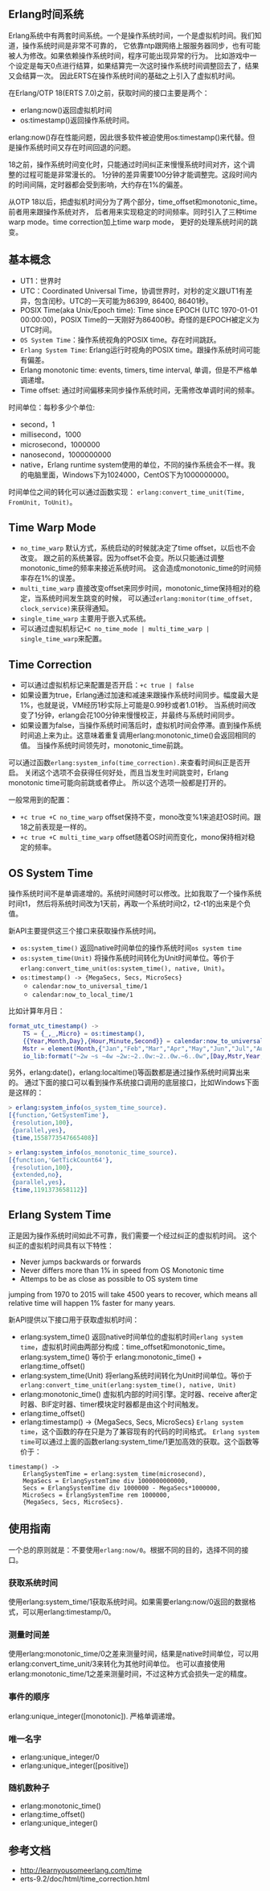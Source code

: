## Erlang时间系统

Erlang系统中有两套时间系统。一个是操作系统时间，一个是虚拟机时间。我们知道，操作系统时间是非常不可靠的，
它依靠ntp跟网络上服服务器同步，也有可能被人为修改。如果依赖操作系统时间，程序可能出现异常的行为。
比如游戏中一个设定是每天0点进行结算，如果结算完一次这时操作系统时间调整回去了，结果又会结算一次。
因此ERTS在操作系统时间的基础之上引入了虚拟机时间。

在Erlang/OTP 18(ERTS 7.0)之前，获取时间的接口主要是两个：

* erlang:now()返回虚拟机时间
* os:timestamp()返回操作系统时间。

erlang:now()存在性能问题，因此很多软件被迫使用os:timestamp()来代替。但是操作系统时间又存在时间回退的问题。

18之前，操作系统时间变化时，只能通过时间纠正来慢慢系统时间对齐，这个调整的过程可能是非常漫长的。
1分钟的差异需要100分钟才能调整完。这段时间内的时间间隔，定时器都会受到影响，大约存在1%的偏差。

从OTP 18以后，把虚拟机时间分为了两个部分，time_offset和monotonic_time。前者用来跟操作系统对齐，
后者用来实现稳定的时间频率。同时引入了三种time warp mode。time correction加上time warp mode，
更好的处理系统时间的跳变。


## 基本概念

* UT1：世界时
* UTC：Coordinated Universal Time，协调世界时，对秒的定义跟UT1有差异，包含闰秒。UTC的一天可能为86399, 86400, 86401秒。
* POSIX Time(aka Unix/Epoch time): Time since EPOCH (UTC 1970-01-01 00:00:00)，POSIX Time的一天刚好为86400秒。奇怪的是EPOCH被定义为UTC时间。
* `OS System Time`：操作系统视角的POSIX time。存在时间跳跃。
* `Erlang System Time`: Erlang运行时视角的POSIX time。跟操作系统时间可能有偏差。
* Erlang monotonic time: events, timers, time interval, 单调，但是不严格单调递增。
* Time offset: 通过时间偏移来同步操作系统时间，无需修改单调时间的频率。

时间单位：每秒多少个单位:
* second，1
* millisecond，1000
* microsecond，1000000
* nanosecond，1000000000
* native，Erlang runtime system使用的单位，不同的操作系统会不一样。我的电脑里面，Windows下为1024000，CentOS下为1000000000。

时间单位之间的转化可以通过函数实现：
`erlang:convert_time_unit(Time, FromUnit, ToUnit)`。

## Time Warp Mode
* `no_time_warp` 默认方式，系统启动的时候就决定了time offset，以后也不会改变。
跟之前的系统兼容。因为offset不会变。所以只能通过调整monotonic_time的频率来接近系统时间。
这会造成monotonic_time的时间频率存在1%的误差。
* `multi_time_warp` 直接改变offset来同步时间，monotonic_time保持相对的稳定，当系统时间发生跳变的时候，
可以通过`erlang:monitor(time_offset, clock_service)`来获得通知。
* `single_time_warp` 主要用于嵌入式系统。
* 可以通过虚拟机标记`+C no_time_mode | multi_time_warp | single_time_warp`来配置。

## Time Correction
- 可以通过虚拟机标记来配置是否开启：`+c true | false`
- 如果设置为true，Erlang通过加速和减速来跟操作系统时间同步。幅度最大是1%，也就是说，VM经历1秒实际上可能是0.99秒或者1.01秒。
当系统时间改变了1分钟，erlang会花100分钟来慢慢校正，并最终与系统时间同步。
- 如果设置为false，当操作系统时间落后时，虚拟机时间会停滞。直到操作系统时间追上来为止。这意味着重复调用erlang:monotonic_time()会返回相同的值。
当操作系统时间领先时，monotonic_time前跳。

可以通过函数`erlang:system_info(time_correction).`来查看时间纠正是否开启。
关闭这个选项不会获得任何好处，而且当发生时间跳变时，Erlang monotonic time可能向前跳或者停止。
所以这个选项一般都是打开的。

一般常用到的配置：
* `+c true +C no_time_warp` offset保持不变，mono改变%1来追赶OS时间。跟18之前表现是一样的。
* `+c true +C multi_time_warp` offset随着OS时间而变化，mono保持相对稳定的频率。

## OS System Time

操作系统时间不是单调递增的。系统时间随时可以修改。比如我取了一个操作系统时间t1，
然后将系统时间改为1天前，再取一个系统时间t2，t2-t1的出来是个负值。

新API主要提供这三个接口来获取操作系统时间。
* `os:system_time()` 返回native时间单位的操作系统时间`os system time`
* `os:system_time(Unit)` 将操作系统时间转化为Unit时间单位。等价于 `erlang:convert_time_unit(os:system_time(), native, Unit)`。
* `os:timestamp() -> {MegaSecs, Secs, MicroSecs}`
    - `calendar:now_to_universal_time/1`
    - `calendar:now_to_local_time/1`

比如计算年月日：    

```erlang
format_utc_timestamp() ->
    TS = {_,_,Micro} = os:timestamp(),
    {{Year,Month,Day},{Hour,Minute,Second}} = calendar:now_to_universal_time(TS),
    Mstr = element(Month,{"Jan","Feb","Mar","Apr","May","Jun","Jul","Aug","Sep","Oct","Nov","Dec"}),
    io_lib:format("~2w ~s ~4w ~2w:~2..0w:~2..0w.~6..0w",[Day,Mstr,Year,Hour,Minute,Second,Micro]).
```
另外，erlang:date()，erlang:localtime()等函数都是通过操作系统时间算出来的。
通过下面的接口可以看到操作系统接口调用的底层接口，比如Windows下面是这样的：

```erlang
> erlang:system_info(os_system_time_source).
[{function,'GetSystemTime'},
 {resolution,100},
 {parallel,yes},
 {time,1558773547665408}]

> erlang:system_info(os_monotonic_time_source).
[{function,'GetTickCount64'},
 {resolution,100},
 {extended,no},
 {parallel,yes},
 {time,1191373658112}]
```

## Erlang System Time

正是因为操作系统时间如此不可靠，我们需要一个经过纠正的虚拟机时间。
这个纠正的虚拟机时间具有以下特性：
* Never jumps backwards or forwards
* Never differs more than 1% in speed from OS Monotonic time
* Attemps to be as close as possible to OS system time

jumping from 1970 to 2015 will take 4500 years to recover, which means all relative time will happen 1% faster for many years.

新API提供以下接口用于获取虚拟机时间：
* erlang:system_time() 返回native时间单位的虚拟机时间`erlang system time`，虚拟机时间由两部分构成：time_offset和monotonic_time。
erlang:system_time() 等价于 erlang:monotonic_time() + erlang:time_offset()
* erlang:system_time(Unit) 将erlang系统时间转化为Unit时间单位。等价于`erlang:convert_time_unit(erlang:system_time(), native, Unit)`
* erlang:monotonic_time() 虚拟机内部的时间引擎。定时器、receive after定时器、BIF定时器、timer模块定时器都是由这个时间触发。
* erlang:time_offset()
* erlang:timestamp() -> {MegaSecs, Secs, MicroSecs} `Erlang system time`，这个函数的存在只是为了兼容现有的代码的时间格式。
`Erlang system time`可以通过上面的函数erlang:system_time/1更加高效的获取。这个函数等价于：

```
timestamp() ->
    ErlangSystemTime = erlang:system_time(microsecond),
    MegaSecs = ErlangSystemTime div 1000000000000,
    Secs = ErlangSystemTime div 1000000 - MegaSecs*1000000,
    MicroSecs = ErlangSystemTime rem 1000000,
    {MegaSecs, Secs, MicroSecs}.
```

## 使用指南

一个总的原则就是：不要使用`erlang:now/0`。根据不同的目的，选择不同的接口。

### 获取系统时间

使用erlang:system_time/1获取系统时间。如果需要erlang:now/0返回的数据格式，可以用erlang:timestamp/0。

### 测量时间差

使用erlang:monotonic_time/0之差来测量时间，结果是native时间单位，可以用erlang:convert_time_unit/3来转化为其他时间单位。
也可以直接使用erlang:monotonic_time/1之差来测量时间，不过这种方式会损失一定的精度。

### 事件的顺序

erlang:unique_integer([monotonic]). 严格单调递增。

### 唯一名字

* erlang:unique_integer/0
* erlang:unique_integer([positive])

### 随机数种子

* erlang:monotonic_time()
* erlang:time_offset()
* erlang:unique_integer()

## 参考文档
* http://learnyousomeerlang.com/time
* erts-9.2/doc/html/time_correction.html
